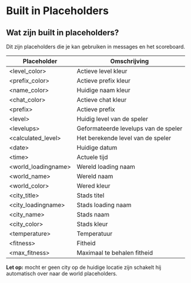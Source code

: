 # Built in Placeholders

## Wat zijn built in placeholders?

Dit zijn placeholders die je kan gebruiken in messages en het scoreboard.

| Placeholder | Omschrijving |
|--|--|
| \<level_color> | Actieve level kleur |
| \<prefix_color> | Actieve prefix kleur |
| \<name_color> | Huidige naam kleur |
| \<chat_color> | Actieve chat kleur |
| \<prefix> | Actieve prefix |
| \<level> | Huidig level van de speler |
| \<levelups> | Geformateerde levelups van de speler |
| \<calculated_level> | Het berekende level van de speler |
| \<date> | Huidige datum |
| \<time> | Actuele tijd |
| \<world_loadingname> | Wereld loading naam |
| \<world_name> | Wereld naam |
| \<world_color> | Wered kleur |
| \<city_title> | Stads titel |
| \<city_loadingname> | Stads loading naam |
| \<city_name> | Stads naam |
| \<city_color> | Stads kleur |
| \<temperature> | Temperatuur |
| \<fitness> | Fitheid |
| \<max_fitness> | Maximaal te behalen fitheid |

**Let op:** mocht er geen city op de huidige locatie zijn schakelt hij automatisch over naar de world placeholders.
